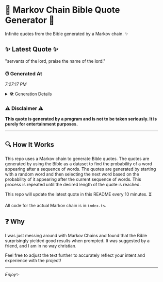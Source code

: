 # 📖 Markov Chain Bible Quote Generator 📖

Infinite quotes from the Bible generated by a Markov chain. ✨

## ✨ Latest Quote ✨
"servants of the lord, praise the name of the lord."

### ⏰ Generated At
*7:27:17 PM*

<details>
    <summary>🛠️ Generation Details</summary>
    <p>
        <strong>🌱 Seed:</strong> servants<br>
        <strong>🔄 Iterations:</strong> 9<br>
        <strong>📜 Context History:</strong><br>[ servants ]: of<br>[ servants, of ]: the<br>[ servants, of, the ]: lord,<br>[ servants, of, the, lord, ]: praise<br>[ servants, of, the, lord,, praise ]: the<br>[ servants, of, the, lord,, praise, the ]: name<br>[ of, the, lord,, praise, the, name ]: of<br>[ the, lord,, praise, the, name, of ]: the<br>[ lord,, praise, the, name, of, the ]: lord.<br>
    </p>
</details>

### ⚠️ Disclaimer ⚠️
**This quote is generated by a program and is not to be taken seriously. It is purely for entertainment purposes.**

---

## 🔍 How It Works

This repo uses a Markov chain to generate Bible quotes. The quotes are generated by using the Bible as a dataset to find the probability of a word appearing after a sequence of words. The quotes are generated by starting with a random word and then selecting the next word based on the probability of it appearing after the current sequence of words. This process is repeated until the desired length of the quote is reached.

This repo will update the latest quote in this README every 10 minutes. ⏳

All code for the actual Markov chain is in `index.ts`.

## ❓ Why

I was just messing around with Markov Chains and found that the Bible surprisingly yielded good results when prompted. 
It was suggested by a friend, and I am in no way christian.

Feel free to adjust the text further to accurately reflect your intent and experience with the project!

---

*Enjoy*✨
